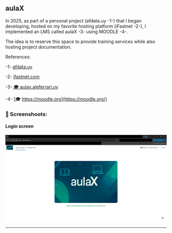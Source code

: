 ## aulaX ##

In 2025, as part of a personal project (afdata.uy -1-) that I began developing, hosted on my favorite hosting platform (iFastnet -2-), I implemented an LMS called aulaX -3- using MOODLE -4-.

The idea is to reserve this space to provide training services while also hosting project documentation.

References:

-1- [afdata.uy ](https://afdata.uy)

-2- [ifastnet.com ](https://ifastnet.com/)

-3- [🎓 aulax.aleferrari.uy ](https://aulax.aleferrari.uy)

-4- [🎓 https://moodle.org](https://moodle.org/)

### 📸 Screenshoots: ###

#### Login screen ####

<div style="text-align: center;">
<img style="width: 700px;height: auto;" src="https://github.com/aleferrariuy/lms-portfolio/blob/main/portfolio/aulaX/frontend-screen.png">
</div>

---

